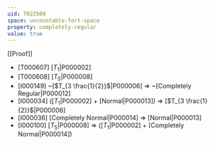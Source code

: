 ```yaml
---
uid: T022509
space: uncountable-fort-space
property: completely-regular
value: true
---
```

[[Proof]]

* [T000607] [$T_1$|P000002]
* [T000608] [$T_5$|P000008]
* [I000149] ~[$T_{3 \frac{1}{2}}$|P000006] => ~[Completely Regular|P000012]
* [I000034] ([$T_1$|P000002] + [Normal|P000013]) => [$T_{3 \frac{1}{2}}$|P000006]
* [I000036] [Completely Normal|P000014] => [Normal|P000013]
* [I000100] [$T_5$|P000008] => ([$T_1$|P000002] + [Completely Normal|P000014])

